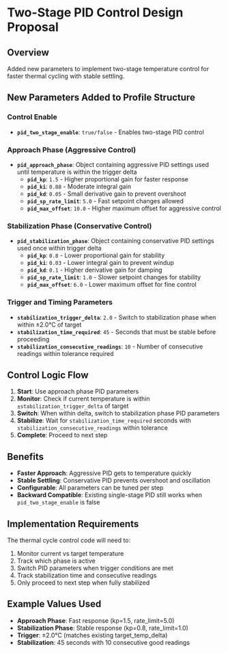 # Two-Stage PID Control Design Proposal

## Overview
Added new parameters to implement two-stage temperature control for faster thermal cycling with stable settling.

## New Parameters Added to Profile Structure

### Control Enable
- **`pid_two_stage_enable`**: `true/false` - Enables two-stage PID control

### Approach Phase (Aggressive Control)
- **`pid_approach_phase`**: Object containing aggressive PID settings used until temperature is within the trigger delta
  - **`pid_kp`**: `1.5` - Higher proportional gain for faster response
  - **`pid_ki`**: `0.08` - Moderate integral gain
  - **`pid_kd`**: `0.05` - Small derivative gain to prevent overshoot
  - **`pid_sp_rate_limit`**: `5.0` - Fast setpoint changes allowed
  - **`pid_max_offset`**: `10.0` - Higher maximum offset for aggressive control

### Stabilization Phase (Conservative Control)
- **`pid_stabilization_phase`**: Object containing conservative PID settings used once within trigger delta
  - **`pid_kp`**: `0.8` - Lower proportional gain for stability
  - **`pid_ki`**: `0.03` - Lower integral gain to prevent windup
  - **`pid_kd`**: `0.1` - Higher derivative gain for damping
  - **`pid_sp_rate_limit`**: `1.0` - Slower setpoint changes for stability
  - **`pid_max_offset`**: `6.0` - Lower maximum offset for fine control

### Trigger and Timing Parameters
- **`stabilization_trigger_delta`**: `2.0` - Switch to stabilization phase when within ±2.0°C of target
- **`stabilization_time_required`**: `45` - Seconds that must be stable before proceeding
- **`stabilization_consecutive_readings`**: `10` - Number of consecutive readings within tolerance required

## Control Logic Flow

1. **Start**: Use approach phase PID parameters
2. **Monitor**: Check if current temperature is within `±stabilization_trigger_delta` of target
3. **Switch**: When within delta, switch to stabilization phase PID parameters
4. **Stabilize**: Wait for `stabilization_time_required` seconds with `stabilization_consecutive_readings` within tolerance
5. **Complete**: Proceed to next step

## Benefits

- **Faster Approach**: Aggressive PID gets to temperature quickly
- **Stable Settling**: Conservative PID prevents overshoot and oscillation
- **Configurable**: All parameters can be tuned per step
- **Backward Compatible**: Existing single-stage PID still works when `pid_two_stage_enable` is false

## Implementation Requirements

The thermal cycle control code will need to:
1. Monitor current vs target temperature
2. Track which phase is active
3. Switch PID parameters when trigger conditions are met
4. Track stabilization time and consecutive readings
5. Only proceed to next step when fully stabilized

## Example Values Used

- **Approach Phase**: Fast response (kp=1.5, rate_limit=5.0)
- **Stabilization Phase**: Stable response (kp=0.8, rate_limit=1.0)
- **Trigger**: ±2.0°C (matches existing target_temp_delta)
- **Stabilization**: 45 seconds with 10 consecutive good readings
